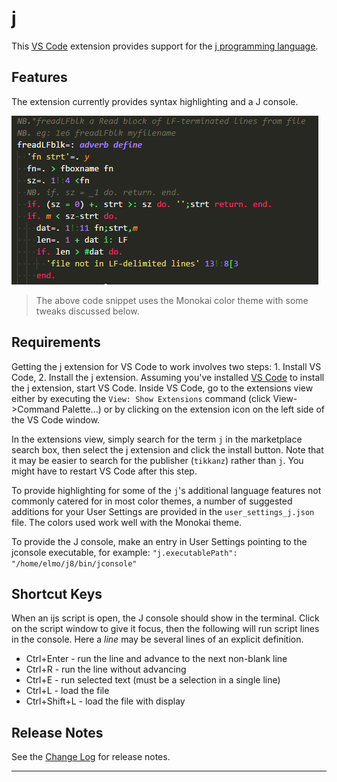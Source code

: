 # j

This [VS Code](https://code.visualstudio.com) extension provides support for the [j programming language](http://www.jsoftware.com/).

## Features

The extension currently provides syntax highlighting and a J console.

![syntax highlighting](images/syntaxhilite.png)
>The above code snippet uses the Monokai color theme with some tweaks discussed below.

## Requirements

Getting the j extension for VS Code to work involves two steps: 1.
Install VS Code, 2. Install the j extension.
Assuming you've installed [VS Code](https://code.visualstudio.com/) to install the j extension, start VS Code. Inside VS Code, go to the extensions view either by
executing the ``View: Show Extensions`` command (click View->Command Palette...)
or by clicking on the extension icon on the left side of the VS Code
window.

In the extensions view, simply search for the term ``j`` in the marketplace
search box, then select the j extension and click the install button. Note that it may be easier to search for the publisher (``tikkanz``) rather than ``j``.
You might have to restart VS Code after this step.

To provide highlighting for some of the ``j``'s additional language features not commonly catered for in most color themes, a number of suggested additions for your User Settings are provided in the ``user_settings_j.json`` file. The colors used work well with the Monokai theme.

To provide the J console,  make an entry in User Settings pointing to the jconsole executable, for example: ``"j.executablePath": "/home/elmo/j8/bin/jconsole"``

## Shortcut Keys

When an ijs script is open, the J console should show in the terminal. Click on the script window to give it focus, then the following will run script lines in the console. Here a *line* may be several lines of an explicit definition.

* Ctrl+Enter - run the line and advance to the next non-blank line
* Ctrl+R     - run the line without advancing
* Ctrl+E     - run selected text (must be a selection in a single line)
* Ctrl+L     - load the file
* Ctrl+Shift+L - load the file with display






## Release Notes

See the [Change Log](CHANGELOG.md) for release notes.

-----------------------------------------------------------------------------------------------------------
